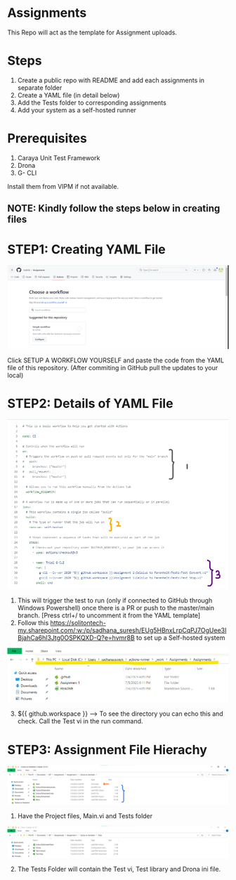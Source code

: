 # Assignments

This Repo will act as the template for Assignment uploads.

# Steps

1. Create a public repo with README and add each assignments in separate folder
2. Create a YAML file (in detail below)
3. Add the Tests folder to corresponding assignments
4. Add your system as a self-hosted runner

# Prerequisites

1. Caraya Unit Test Framework
2. Drona
3. G- CLI

Install them from VIPM if not available.

## NOTE: Kindly follow the steps below in creating files

# STEP1: Creating YAML File

![image](https://github.com/Sadh26/Assignments/blob/master/README%20Images/image.png)

Click SETUP A WORKFLOW YOURSELF and paste the code from the YAML file of this repository.
(After commiting in GitHub pull the updates to your local)

# STEP2: Details of YAML File

![YAML_Image](https://github.com/Sadh26/Assignments/blob/master/README%20Images/YAML.png)

1. This will trigger the test to run (only if connected to GitHub through Windows Powershell) once there is a PR or push to the master/main branch. [Press ctrl+/ to uncomment it from the YAML template]
2. Follow this https://solitontech-my.sharepoint.com/:w:/p/sadhana_suresh/EUg5HBnxLrpCqPJ7OgUee3IBjahCa6hl3Jtg0OSPKQXD-Q?e=hvmr8B to set up a Self-hosted system

![Github_Workspace_Image](https://github.com/Sadh26/Assignments/blob/master/README%20Images/GH%20Workspace.png)

3. ${{ github.workspace }} --> To see the directory you can echo this and check. Call the Test vi in the run command.

# STEP3: Assignment File Hierachy

![Files_Image](https://github.com/Sadh26/Assignments/blob/master/README%20Images/Files.png)

1. Have the Project files, Main.vi and Tests folder

![Tests_Image](https://github.com/Sadh26/Assignments/blob/master/README%20Images/Tests.png)

2. The Tests Folder will contain the Test vi, Test library and Drona ini file.

